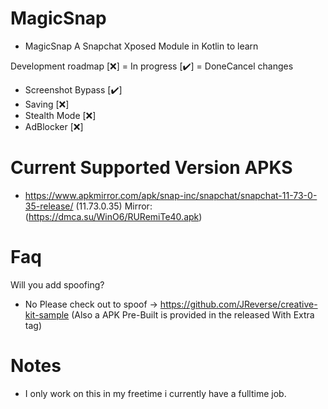 # MagicSnap
- MagicSnap A Snapchat Xposed Module in Kotlin to learn

Development roadmap [❌] = In progress [✔️] = DoneCancel changes
- Screenshot Bypass [✔️]
- Saving [❌]
- Stealth Mode [❌]
- AdBlocker [❌]


# Current Supported Version APKS
- https://www.apkmirror.com/apk/snap-inc/snapchat/snapchat-11-73-0-35-release/ (11.73.0.35) Mirror: (https://dmca.su/WinO6/RURemiTe40.apk)

# Faq
Will you add spoofing?
+ No Please check out to spoof -> https://github.com/JReverse/creative-kit-sample (Also a APK Pre-Built is provided in the released With Extra tag)

# Notes
- I only work on this in my freetime i currently have a fulltime job.
